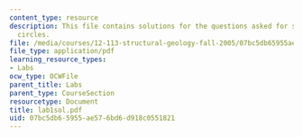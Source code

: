 ```yaml
---
content_type: resource
description: This file contains solutions for the questions asked for stress and mohr's
  circles.
file: /media/courses/12-113-structural-geology-fall-2005/07bc5db65955ae576bd6d918c0551821_lab1sol.pdf
file_type: application/pdf
learning_resource_types:
- Labs
ocw_type: OCWFile
parent_title: Labs
parent_type: CourseSection
resourcetype: Document
title: lab1sol.pdf
uid: 07bc5db6-5955-ae57-6bd6-d918c0551821
---
```


